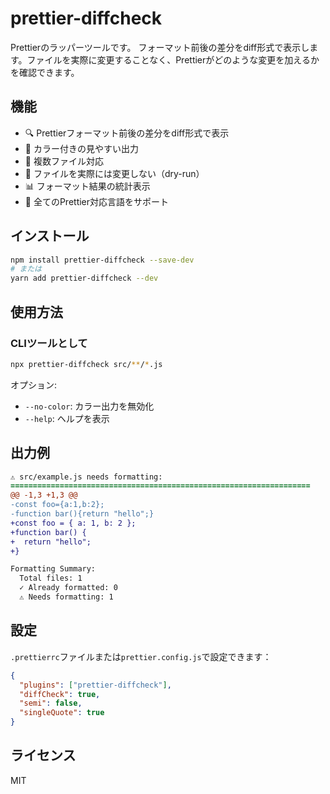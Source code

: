 # prettier-diffcheck

Prettierのラッパーツールです。
フォーマット前後の差分をdiff形式で表示します。ファイルを実際に変更することなく、Prettierがどのような変更を加えるかを確認できます。

## 機能

- 🔍 Prettierフォーマット前後の差分をdiff形式で表示
- 🎨 カラー付きの見やすい出力
- 📁 複数ファイル対応
- 🚫 ファイルを実際には変更しない（dry-run）
- 📊 フォーマット結果の統計表示
- 🔧 全てのPrettier対応言語をサポート

## インストール

```bash
npm install prettier-diffcheck --save-dev
# または
yarn add prettier-diffcheck --dev
```

## 使用方法

### CLIツールとして

```bash
npx prettier-diffcheck src/**/*.js
```

オプション:
- `--no-color`: カラー出力を無効化
- `--help`: ヘルプを表示

## 出力例

```diff
⚠ src/example.js needs formatting:
===================================================================
@@ -1,3 +1,3 @@
-const foo={a:1,b:2};
-function bar(){return "hello";}
+const foo = { a: 1, b: 2 };
+function bar() {
+  return "hello";
+}

Formatting Summary:
  Total files: 1
  ✓ Already formatted: 0
  ⚠ Needs formatting: 1
```

## 設定

`.prettierrc`ファイルまたは`prettier.config.js`で設定できます：

```json
{
  "plugins": ["prettier-diffcheck"],
  "diffCheck": true,
  "semi": false,
  "singleQuote": true
}
```

## ライセンス

MIT
